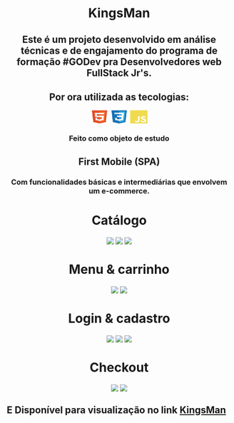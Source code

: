 <div align="center">

  <h1> KingsMan</h1>
  <h2> Este é um projeto desenvolvido em análise técnicas e de engajamento do programa de formação #GODev pra Desenvolvedores web FullStack Jr's.</h2>
  <h2> Por ora utilizada as tecologias: </h2>

  <div id="tecnologias" align="center">
    <img align="center" alt="Rafa-HTML" height="30" width="40" src="https://raw.githubusercontent.com/devicons/devicon/master/icons/html5/html5-original.svg">
    <img align="center" alt="Rafa-CSS" height="30" width="40" src="https://raw.githubusercontent.com/devicons/devicon/master/icons/css3/css3-original.svg">
    <img align="center" alt="Rafa-Js" height="30" width="40" src="https://raw.githubusercontent.com/devicons/devicon/master/icons/javascript/javascript-plain.svg">
  </div>
  <h3> Feito como objeto de estudo </h3>
  <h2> First Mobile (SPA)</h2>
</div>
 
<div align="center">

  <h3>Com funcionalidades básicas e intermediárias que envolvem um e-commerce.</h3>

  <div id="paginas">
    <h1>Catálogo</h1>
    <div aliid="catalogo">
      <img align="center" src="https://media.discordapp.net/attachments/955695681052487733/1003735354278424637/unknown.png?width=282&height=609">
      <img align="center" src="https://media.discordapp.net/attachments/955695681052487733/1003735578078093342/unknown.png?width=290&height=608">
      <img align="center" src="https://media.discordapp.net/attachments/955695681052487733/1003735747616055306/unknown.png?width=283&height=608">
    </div>
    <h1>Menu & carrinho</h1>
    <div id="Menu-carrinho">
      <img align="center" src="https://media.discordapp.net/attachments/955695681052487733/1003736367244791869/unknown.png?width=282&height=609">
      <img align="center" src="https://media.discordapp.net/attachments/955695681052487733/1003736508588634223/unknown.png?width=281&height=609">
    </div>
    <h1>Login & cadastro</h1>
    <div id="login-cadastro">
      <img align="center" src="https://cdn.discordapp.com/attachments/955695681052487733/1003737069459345529/unknown.png?width=282&height=608">
      <img align="center" src="https://cdn.discordapp.com/attachments/955695681052487733/1003737069903958066/unknown.png?width=283&height=609">
      <img align="center" src="https://media.discordapp.net/attachments/955695681052487733/1003742766368563220/unknown.png?width=285&height=609">
    </div>
    <h1>Checkout</h1>
    <div id="checkout">
      <img align="center" src="https://media.discordapp.net/attachments/955695681052487733/1003737403317563462/unknown.png?width=280&height=609">
      <img align="center" src="https://media.discordapp.net/attachments/955695681052487733/1003741684154257509/unknown.png?width=280&height=609">
    </div>
  </div>
</div>

## E Disponível para visualização no link <a href='https://hackadev-kingsman.netlify.app/' target='_blank'>KingsMan</a>
